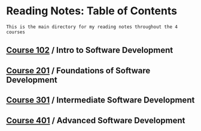 # Reading Notes: Table of Contents
`This is the main directory for my reading notes throughout the 4 courses`

## [Course 102](102) / Intro to Software Development

## [Course 201](201) / Foundations of Software Development

## [Course 301](301) / Intermediate Software Development

## [Course 401](401) / Advanced Software Development